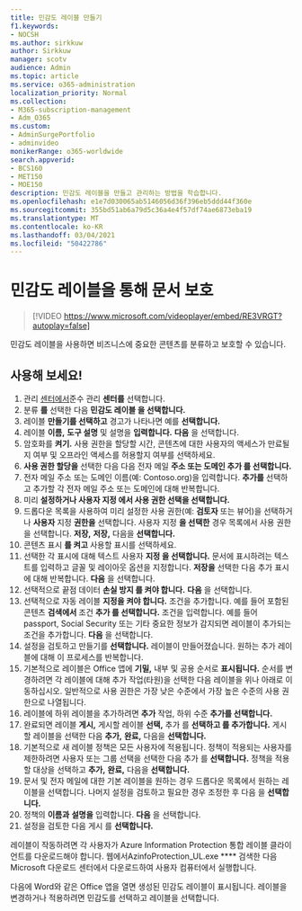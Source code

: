 ```yaml
---
title: 민감도 레이블 만들기
f1.keywords:
- NOCSH
ms.author: sirkkuw
author: Sirkkuw
manager: scotv
audience: Admin
ms.topic: article
ms.service: o365-administration
localization_priority: Normal
ms.collection:
- M365-subscription-management
- Adm_O365
ms.custom:
- AdminSurgePortfolio
- adminvideo
monikerRange: o365-worldwide
search.appverid:
- BCS160
- MET150
- MOE150
description: 민감도 레이블을 만들고 관리하는 방법을 학습합니다.
ms.openlocfilehash: e1e7d030065ab5146056d36f396eb5ddd44f360e
ms.sourcegitcommit: 355bd51ab6a79d5c36a4e4f57df74ae6873eba19
ms.translationtype: MT
ms.contentlocale: ko-KR
ms.lasthandoff: 03/04/2021
ms.locfileid: "50422786"
---
```

# <a name="protect-documents-with-sensitivity-labels"></a>민감도 레이블을 통해 문서 보호

> [!VIDEO https://www.microsoft.com/videoplayer/embed/RE3VRGT?autoplay=false]

민감도 레이블을 사용하면 비즈니스에 중요한 콘텐츠를 분류하고 보호할 수 있습니다.

## <a name="try-it"></a>사용해 보세요!

1. 관리 [센터에서](https://admin.microsoft.com)준수 관리 **센터를** 선택합니다.
1. 분류 **를** 선택한 다음 **민감도 레이블 을 선택합니다.**
1. 레이블 **만들기를 선택하고** 경고가 나타나면 예를 **선택합니다.**
1. 레이블 **이름,** **도구 설명** 및 설명을 **입력합니다.** **다음** 을 선택합니다.
1. 암호화를 **켜기.** 사용 권한을 할당할 시간, 콘텐츠에 대한 사용자의 액세스가 만료될지 여부 및 오프라인 액세스를 허용할지 여부를 선택하세요.
1. **사용 권한 할당을** 선택한 다음 다음 전자 메일 **주소 또는 도메인 추가 를 선택합니다.**
1. 전자 메일 주소 또는 도메인 이름(예: Contoso.org)을 입력합니다.  **추가를** 선택하고 추가할 각 전자 메일 주소 또는 도메인에 대해 반복합니다.
1. 미리 **설정하거나 사용자 지정 에서 사용 권한 선택을 선택합니다.**
1. 드롭다운 목록을 사용하여 미리 설정한 사용 권한(예: **검토자** 또는 뷰어)을 선택하거나 **사용자** 지정 **권한을** 선택합니다. 사용자 지정 **을 선택한** 경우 목록에서 사용 권한을 선택합니다. **저장,** **저장,** 다음을 **선택합니다.**
1. 콘텐츠 표시 **를 켜고** 사용할 표시를 선택하세요.
1. 선택한 각 표시에 대해 텍스트 사용자 **지정 을 선택합니다.** 문서에 표시하려는 텍스트를 입력하고 글꼴 및 레이아웃 옵션을 지정합니다. **저장을** 선택한 다음 추가 표시에 대해 반복합니다. **다음** 을 선택합니다.
1. 선택적으로 끝점 데이터 **손실 방지 를 켜야 합니다.** **다음** 을 선택합니다.
1. 선택적으로 자동 레이블 **지정을 켜야 합니다.** 조건을 추가합니다. 예를 들어 포함된 콘텐츠 **검색에서** 조건 **추가 를 선택합니다.** 조건을 입력합니다. 예를 들어 passport, Social Security 또는 기타 중요한 정보가 감지되면 레이블이 추가되는 조건을 추가합니다. **다음** 을 선택합니다.
1. 설정을 검토하고 만들기를 **선택합니다.** 레이블이 만들어졌습니다. 원하는 추가 레이블에 대해 이 프로세스를 반복합니다.
1. 기본적으로 레이블은 Office 앱에 **기밀,** 내부 및 공용 순서로 **표시됩니다.** 순서를 변경하려면 각 레이블에  대해 추가 작업(타원)을 선택한 다음 레이블을 위나 아래로 이동하십시오. 일반적으로 사용 권한은 가장 낮은 수준에서 가장 높은 수준의 사용 권한으로 나열됩니다.
1. 레이블에 하위 레이블을 추가하려면 **추가** 작업, 하위 수준 **추가를 선택합니다.**
1. 완료되면 레이블 **게시,** 게시할 레이블 **선택,** 추가 를 **선택하고 를 추가합니다.** 게시할 레이블을 선택한 다음 **추가,** **완료,** 다음을 **선택합니다.**
1. 기본적으로 새 레이블 정책은 모든 사용자에 적용됩니다. 정책이 적용되는 사용자를 제한하려면 사용자 또는 그룹 선택을 선택한 다음 추가 를 **선택합니다.** 정책을 적용할 대상을 선택하고 **추가,** **완료,** 다음을 **선택합니다.**
1. 문서 및 전자 메일에 대한 기본 레이블을 원하는 경우 드롭다운 목록에서 원하는 레이블을 선택합니다. 나머지 설정을 검토하고 필요한 경우 조정한 후 다음 을 **선택합니다.**
1. 정책의 **이름과** **설명을** 입력합니다. **다음** 을 선택합니다.
1. 설정을 검토한 다음 게시 를 **선택합니다.**

레이블이 작동하려면 각 사용자가 Azure Information Protection 통합 레이블 클라이언트를 다운로드해야 합니다. 웹에서AzinfoProtection_UL.exe **** 검색한 다음 Microsoft 다운로드 센터에서 다운로드하여 사용자 컴퓨터에서 실행합니다.

다음에 Word와 같은 Office 앱을 열면 생성된 민감도 레이블이 표시됩니다. 레이블을 변경하거나 적용하려면 민감도를 선택하고 레이블을 선택합니다.

